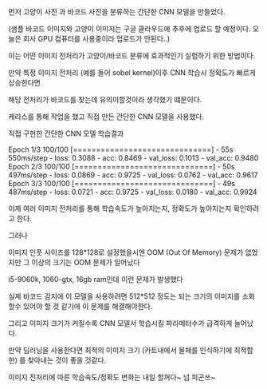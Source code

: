먼저 고양이 사진 과 바코드 사진을 분류하는 간단한 CNN 모델을 만들었다.

(샘플 바코드 이미지와 고양이 이미지는 구글 클라우드에 추후에 업로드 할 예정이다. 오늘은 회사 GPU 컴퓨터를 사용중이라 업로드가 안된다..)

이는 어떤 이미지 전처리가 고양이/바코드 분류에 효과적인기 실험하기 위한 방법이다.

만약 특정 이미지 전처리 (예를 들어 sobel kernel)이후 CNN 학습시 정확도가 빠르게 상승한다면 

해당 전처리가 바코드를 찾는데 유의미할것이라 생각했기 떄문이다.

케라스를 통해 작업을 했고 직접 만든 간단한 CNN 모델을 사용했다.

직접 구현한 간단한 CNN 모델 학습결과

Epoch 1/3
100/100 [==============================] - 55s 550ms/step - loss: 0.3088 - acc: 0.8469 - val_loss: 0.1013 - val_acc: 0.9480
Epoch 2/3
100/100 [==============================] - 50s 497ms/step - loss: 0.0869 - acc: 0.9725 - val_loss: 0.0762 - val_acc: 0.9617
Epoch 3/3
100/100 [==============================] - 49s 487ms/step - loss: 0.0721 - acc: 0.9725 - val_loss: 0.0180 - val_acc: 0.9924

이제 여러 이미지 전처리를 통해 학습속도가 높아지는지, 정확도가 높아지는지 확인하려고 한다.

그러나

이미지 인풋 사이즈를 128*128로 설정했을시엔 OOM (Out Of Memory) 문제가 없었지만 그 이상의 크기는 OOM 문제가 일어났다

i5-9060k, 1060-gtx, 16gb ram인데 이런 문제가 발생했다 

실제 바코드 감지에 이 모델을 사용하려면 512*512 정도는 되는 크기의 이미지를 소화할수 있어야 할 것 같기에 이 문제를 해결해야한다.

그리고 이미지 크기가 커질수록 CNN 모델서 학습시킬 파라메터수가 급격하게 늘어났다. 

만약 딥러닝을 사용한다면 최적의 이미지 크기 (카트내에서 물체를 인식하기에 최적합한) 를 찾아내는 것이 좋을 것같다.

이미지 전처리에 따른 학습속도/정확도 변화는 내일 할꺼다~ 넘 피곤쓰~


